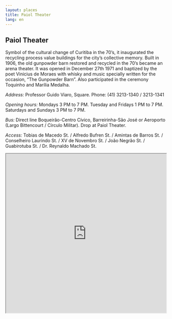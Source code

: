 ```yaml
---
layout: places
title: Paiol Theater
lang: en
---
```


## Paiol Theater

Symbol of the cultural change of Curitiba in the 70’s, it inaugurated the recycling process value buildings for the city’s collective memory. Built in 1906, the old gunpowder barn restored and recycled in the 70’s became an arena theater.
It was opened in December 27th 1971 and baptized by the poet Vinicius de Moraes with whisky and music specially written for the occasion, “The Gunpowder Barn”. Also participated in the ceremony Toquinho and Marília Medalha.


*Address:*
Professor Guido Viaro, Square. 
Phone: (41) 3213-1340 / 3213-1341

*Opening hours:* 
Mondays 3 PM to 7 PM. Tuesday and Fridays 1 PM  to 7 PM. Saturdays and Sundays 3 PM to 7 PM.

*Bus:*
Direct line Boqueirão-Centro Cívico, Barreirinha-São José or Aeroporto (Largo Bittencourt / Círculo Militar). Drop at Paiol Theater.

*Access:*
Tobias de Macedo St. / Alfredo Bufren St. / Amintas de Barros St. / Conselheiro Laurindo St. / XV de Novembro St. / João Negrão St. / Guabirotuba St. / Dr. Reynaldo Machado St.

<iframe style="width:100%; height:500px;" src="https://a.tiles.mapbox.com/v4/nolram.imm1i85b/attribution,zoompan,zoomwheel,geocoder,share.html?access_token=pk.eyJ1Ijoibm9scmFtIiwiYSI6ImxwQndGSTQifQ.CiUt2RoqzvarItHA-wtPag"></iframe>
